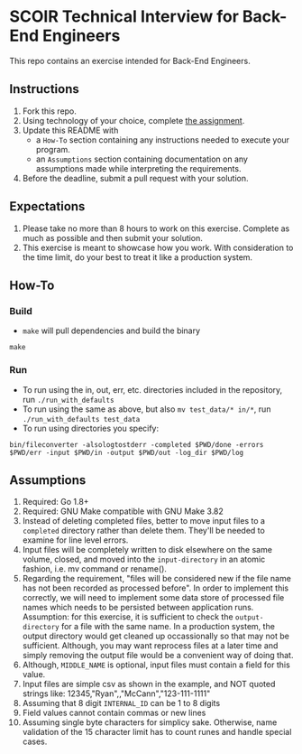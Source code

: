 # SCOIR Technical Interview for Back-End Engineers
This repo contains an exercise intended for Back-End Engineers.

## Instructions
1. Fork this repo.
1. Using technology of your choice, complete [the assignment](./Assignment.md).
1. Update this README with
    * a `How-To` section containing any instructions needed to execute your program.
    * an `Assumptions` section containing documentation on any assumptions made while interpreting the requirements.
1. Before the deadline, submit a pull request with your solution.

## Expectations
1. Please take no more than 8 hours to work on this exercise. Complete as much as possible and then submit your solution.
1. This exercise is meant to showcase how you work. With consideration to the time limit, do your best to treat it like a production system.

## How-To
### Build
* `make` will pull dependencies and build the binary
```
make
```

### Run 
* To run using the in, out, err, etc. directories included in the repository, run `./run_with_defaults`
* To run using the same as above, but also `mv test_data/* in/*`, run `./run_with_defaults test_data`
* To run using directories you specify:
```
bin/fileconverter -alsologtostderr -completed $PWD/done -errors $PWD/err -input $PWD/in -output $PWD/out -log_dir $PWD/log
```

## Assumptions
1. Required: Go 1.8+
1. Required: GNU Make compatible with GNU Make 3.82
1. Instead of deleting completed files, better to move input files to a `completed` directory rather than delete them.  They'll be needed to examine for line level errors.
1. Input files will be completely written to disk elsewhere on the same volume, closed, and moved into the `input-directory` in an atomic fashion, i.e. mv command or rename(). 
1. Regarding the requirement, "files will be considered new if the file name has not been recorded as processed before".  In order to implement this correctly, we will need to implement some data store of processed file names which needs to be persisted between application runs.  Assumption: for this exercise, it is sufficient to check the `output-directory` for a file with the same name.  In a production system, the output directory would get cleaned up occassionally so that may not be sufficient. Although, you may want reprocess files at a later time and simply removing the output file would be a convenient way of doing that.
1. Although, `MIDDLE_NAME` is optional, input files must contain a field for this value.
1. Input files are simple csv as shown in the example, and NOT quoted strings like: 12345,"Ryan",,"McCann","123-111-1111"
1. Assuming that 8 digit `INTERNAL_ID` can be 1 to 8 digits
1. Field values cannot contain commas or new lines
1. Assuming single byte characters for simplicy sake.  Otherwise, name validation of the 15 character limit has to count runes and handle special cases. 
